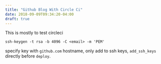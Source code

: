 ```yaml
---
title: "Github Blog With Circle Ci"
date: 2018-09-09T09:34:20-04:00
draft: true
---
```


This is mostly to test circleci

```
ssh-keygen -t rsa -b 4096 -C <email> -m 'PEM'
```

specify key with `github.com` hostname,
only add to ssh keys,
`add_ssh_keys`
directly before `deploy`.

